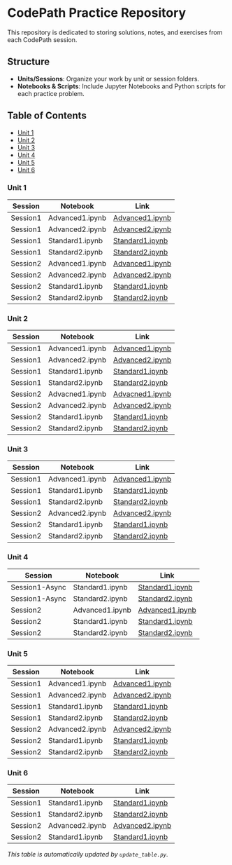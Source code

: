 # CodePath Practice Repository

This repository is dedicated to storing solutions, notes, and exercises from each CodePath session.

## Structure

- **Units/Sessions**: Organize your work by unit or session folders.
- **Notebooks & Scripts**: Include Jupyter Notebooks and Python scripts for each practice problem.

## Table of Contents

- [Unit 1](#unit-1)
- [Unit 2](#unit-2)
- [Unit 3](#unit-3)
- [Unit 4](#unit-4)
- [Unit 5](#unit-5)
- [Unit 6](#unit-6)

### Unit 1

| Session | Notebook | Link |
|---------|----------|------|
| Session1 | Advanced1.ipynb | [Advanced1.ipynb](Unit%201/Session1/Advanced1.ipynb) |
| Session1 | Advanced2.ipynb | [Advanced2.ipynb](Unit%201/Session1/Advanced2.ipynb) |
| Session1 | Standard1.ipynb | [Standard1.ipynb](Unit%201/Session1/Standard1.ipynb) |
| Session1 | Standard2.ipynb | [Standard2.ipynb](Unit%201/Session1/Standard2.ipynb) |
| Session2 | Advanced1.ipynb | [Advanced1.ipynb](Unit%201/Session2/Advanced1.ipynb) |
| Session2 | Advanced2.ipynb | [Advanced2.ipynb](Unit%201/Session2/Advanced2.ipynb) |
| Session2 | Standard1.ipynb | [Standard1.ipynb](Unit%201/Session2/Standard1.ipynb) |
| Session2 | Standard2.ipynb | [Standard2.ipynb](Unit%201/Session2/Standard2.ipynb) |

### Unit 2

| Session | Notebook | Link |
|---------|----------|------|
| Session1 | Advanced1.ipynb | [Advanced1.ipynb](Unit%202/Session1/Advanced1.ipynb) |
| Session1 | Advanced2.ipynb | [Advanced2.ipynb](Unit%202/Session1/Advanced2.ipynb) |
| Session1 | Standard1.ipynb | [Standard1.ipynb](Unit%202/Session1/Standard1.ipynb) |
| Session1 | Standard2.ipynb | [Standard2.ipynb](Unit%202/Session1/Standard2.ipynb) |
| Session2 | Advacned1.ipynb | [Advacned1.ipynb](Unit%202/Session2/Advacned1.ipynb) |
| Session2 | Advanced2.ipynb | [Advanced2.ipynb](Unit%202/Session2/Advanced2.ipynb) |
| Session2 | Standard1.ipynb | [Standard1.ipynb](Unit%202/Session2/Standard1.ipynb) |
| Session2 | Standard2.ipynb | [Standard2.ipynb](Unit%202/Session2/Standard2.ipynb) |

### Unit 3

| Session | Notebook | Link |
|---------|----------|------|
| Session1 | Advanced1.ipynb | [Advanced1.ipynb](Unit%203/Session1/Advanced1.ipynb) |
| Session1 | Standard1.ipynb | [Standard1.ipynb](Unit%203/Session1/Standard1.ipynb) |
| Session1 | Standard2.ipynb | [Standard2.ipynb](Unit%203/Session1/Standard2.ipynb) |
| Session2 | Advanced2.ipynb | [Advanced2.ipynb](Unit%203/Session2/Advanced2.ipynb) |
| Session2 | Standard1.ipynb | [Standard1.ipynb](Unit%203/Session2/Standard1.ipynb) |
| Session2 | Standard2.ipynb | [Standard2.ipynb](Unit%203/Session2/Standard2.ipynb) |

### Unit 4

| Session | Notebook | Link |
|---------|----------|------|
| Session1-Async | Standard1.ipynb | [Standard1.ipynb](Unit%204/Session1-Async/Standard1.ipynb) |
| Session1-Async | Standard2.ipynb | [Standard2.ipynb](Unit%204/Session1-Async/Standard2.ipynb) |
| Session2 | Advanced1.ipynb | [Advanced1.ipynb](Unit%204/Session2/Advanced1.ipynb) |
| Session2 | Standard1.ipynb | [Standard1.ipynb](Unit%204/Session2/Standard1.ipynb) |
| Session2 | Standard2.ipynb | [Standard2.ipynb](Unit%204/Session2/Standard2.ipynb) |

### Unit 5

| Session | Notebook | Link |
|---------|----------|------|
| Session1 | Advanced1.ipynb | [Advanced1.ipynb](Unit%205/Session1/Advanced1.ipynb) |
| Session1 | Advanced2.ipynb | [Advanced2.ipynb](Unit%205/Session1/Advanced2.ipynb) |
| Session1 | Standard1.ipynb | [Standard1.ipynb](Unit%205/Session1/Standard1.ipynb) |
| Session1 | Standard2.ipynb | [Standard2.ipynb](Unit%205/Session1/Standard2.ipynb) |
| Session2 | Advanced2.ipynb | [Advanced2.ipynb](Unit%205/Session2/Advanced2.ipynb) |
| Session2 | Standard1.ipynb | [Standard1.ipynb](Unit%205/Session2/Standard1.ipynb) |
| Session2 | Standard2.ipynb | [Standard2.ipynb](Unit%205/Session2/Standard2.ipynb) |

### Unit 6

| Session | Notebook | Link |
|---------|----------|------|
| Session1 | Standard1.ipynb | [Standard1.ipynb](Unit%206/Session1/Standard1.ipynb) |
| Session1 | Standard2.ipynb | [Standard2.ipynb](Unit%206/Session1/Standard2.ipynb) |
| Session2 | Advanced2.ipynb | [Advanced2.ipynb](Unit%206/Session2/Advanced2.ipynb) |
| Session2 | Standard1.ipynb | [Standard1.ipynb](Unit%206/Session2/Standard1.ipynb) |

*This table is automatically updated by `update_table.py`.*
